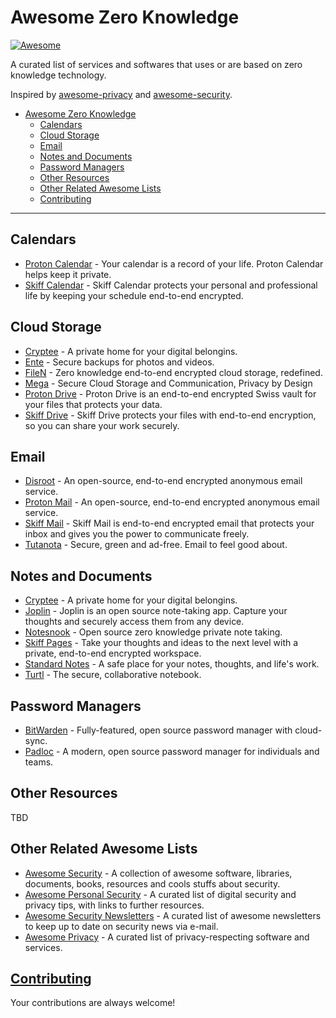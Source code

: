 # Awesome Zero Knowledge

[![Awesome](https://cdn.rawgit.com/sindresorhus/awesome/d7305f38d29fed78fa85652e3a63e154dd8e8829/media/badge.svg)](https://github.com/sindresorhus/awesome)

A curated list of services and softwares that uses or are based on zero knowledge technology.

Inspired by [awesome-privacy](https://github.com/Lissy93/awesome-privacy) and [awesome-security](https://github.com/sbilly/awesome-security).

- [Awesome Zero Knowledge](#awesome-zero-knowledge)
  - [Calendars](#calendars)
  - [Cloud Storage](#cloud-storage)
  - [Email](#email)
  - [Notes and Documents](#notes-and-documents)
  - [Password Managers](#password-managers)
  - [Other Resources](#other-resources)
  - [Other Related Awesome Lists](#Other-Related-Awesome-Lists)
  - [Contributing](#contributing)

------

## Calendars

- [Proton Calendar](https://proton.me/calendar) - Your calendar is a record of your life. Proton Calendar helps keep it private.
- [Skiff Calendar](https://skiff.com/calendar) - Skiff Calendar protects your personal and professional life by keeping your schedule end-to-end encrypted.

## Cloud Storage

- [Cryptee](https://crypt.ee) - A private home for your digital belongins.
- [Ente](https://ente.io) - Secure backups for photos and videos.
- [FileN](https://filen.io/) - Zero knowledge end-to-end encrypted cloud storage, redefined.
- [Mega](https://mega.nz) - Secure Cloud Storage and Communication, Privacy by Design
- [Proton Drive](https://proton.me/drive) - Proton Drive is an end-to-end encrypted Swiss vault for your files that protects your data.
- [Skiff Drive](https://skiff.com/drive) - Skiff Drive protects your files with end-to-end encryption, so you can share your work securely.

## Email

- [Disroot](https://disroot.org) - An open-source, end-to-end encrypted anonymous email service.
- [Proton Mail](https://proton.me/mail) - An open-source, end-to-end encrypted anonymous email service.
- [Skiff Mail](https://skiff.com/mail) - Skiff Mail is end-to-end encrypted email that protects your inbox and gives you the power to communicate freely.
- [Tutanota](https://tutanota.com) - Secure, green and ad-free. Email to feel good about.

## Notes and Documents

- [Cryptee](https://crypt.ee) - A private home for your digital belongins.
- [Joplin](https://joplinapp.org/) - Joplin is an open source note-taking app. Capture your thoughts and securely access them from any device.
- [Notesnook](https://notesnook.com) - Open source zero knowledge private note taking.
- [Skiff Pages](https://skiff.com/pages) - Take your thoughts and ideas to the next level with a private, end-to-end encrypted workspace.
- [Standard Notes](https://standardnotes.com) - A safe place for your notes, thoughts, and life's work.
- [Turtl](https://turtlapp.com) - The secure, collaborative notebook.

## Password Managers

- [BitWarden](https://bitwarden.com) - Fully-featured, open source password manager with cloud-sync. 
- [Padloc](https://padloc.app/) - A modern, open source password manager for individuals and teams.

## Other Resources

TBD

## Other Related Awesome Lists

- [Awesome Security](https://github.com/sbilly/awesome-security) - A collection of awesome software, libraries, documents, books, resources and cools stuffs about security. 
- [Awesome Personal Security](https://github.com/Lissy93/personal-security-checklist) - A curated list of digital security and privacy tips, with links to further resources.
- [Awesome Security Newsletters](https://github.com/TalEliyahu/awesome-security-newsletters) - A curated list of awesome newsletters to keep up to date on security news via e-mail.
- [Awesome Privacy](https://github.com/lissy93/awesome-privacy) - A curated list of privacy-respecting software and services.

## [Contributing](https://github.com/PnPH/awesome-zero-knowledge/blob/main/contributing.md)

Your contributions are always welcome!
